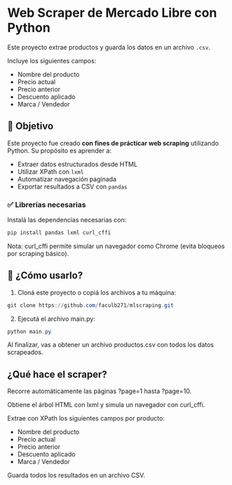 # Web Scraper de Mercado Libre con Python

Este proyecto extrae productos y guarda los datos en un archivo `.csv`.

Incluye los siguientes campos:

- Nombre del producto
- Precio actual
- Precio anterior
- Descuento aplicado
- Marca / Vendedor


## 🎯 Objetivo

Este proyecto fue creado **con fines de prácticar web scraping** utilizando Python. Su propósito es aprender a:

- Extraer datos estructurados desde HTML
- Utilizar XPath con `lxml`
- Automatizar navegación paginada
- Exportar resultados a CSV con `pandas`

### ✅ Librerías necesarias

Instalá las dependencias necesarias con:

```PowerShell
pip install pandas lxml curl_cffi
```
Nota: curl_cffi permite simular un navegador como Chrome (evita bloqueos por scraping básico).

## 🚀 ¿Cómo usarlo?

1. Cloná este proyecto o copiá los archivos a tu máquina:
```PowerShell
git clone https://github.com/faculb271/mlscraping.git
```
2. Ejecutá el archivo main.py:
```PowerShell
python main.py
```
Al finalizar, vas a obtener un archivo productos.csv con todos los datos scrapeados.

## ¿Qué hace el scraper?

Recorre automáticamente las páginas ?page=1 hasta ?page=10.

Obtiene el árbol HTML con lxml y simula un navegador con curl_cffi.

Extrae con XPath los siguientes campos por producto:

- Nombre del producto
- Precio actual
- Precio anterior
- Descuento aplicado
- Marca / Vendedor

Guarda todos los resultados en un archivo CSV.
